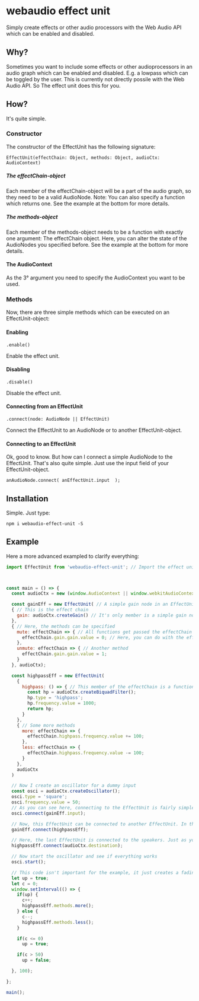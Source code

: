 # webaudio effect unit
Simply create effects or other audio processors with the Web Audio API which can be enabled and disabled.

## Why?
Sometimes you want to include some effects or other audioprocessors in an audio graph which can be enabled and disabled.
E.g. a lowpass which can be toggled by the user.
This is currently not directly possile with the Web Audio API.
So The effect unit does this for you.

## How?
It's quite simple.
### Constructor
The constructor of the EffectUnit has the following signature:

    EffectUnit(effectChain: Object, methods: Object, audioCtx: AudioContext)

##### The effectChain-object
Each member of the effectChain-object will be a part of the audio graph, so they need to be a valid AudioNode. Note: You can also specify a function which returns one.
See the example at the bottom for more details.

##### The methods-object
Each member of the methods-object needs to be a function with exactly one argument: The effectChain object.
Here, you can alter the state of the AudioNodes you specified before.
See the example at the bottom for more details.

#### The AudioContext
As the 3° argument you need to specify the AudioContext you want to be used.

### Methods
Now, there are three simple methods which can be executed on an EffectUnit-object:

#### Enabling

    .enable()
  Enable the effect unit.

#### Disabling

    .disable()
  Disable the effect unit.

#### Connecting from an EffectUnit

    .connect(node: AudioNode || EffectUnit)
  Connect the EffectUnit to an AudioNode or to another EffectUnit-object.

#### Connecting to an EffectUnit

Ok, good to know. But how can I connect a simple AudioNode to the EffectUnit.
That's also quite simple.
Just use the input field of your EffectUnit-object.

    anAudioNode.connect( anEffectUnit.input  );

## Installation
Simple. Just type:

    npm i webaudio-effect-unit -S

## Example
Here a more advanced exampled to clarify everything:

```javascript
import EffectUnit from 'webaudio-effect-unit'; // Import the effect unit



const main = () => {
  const audioCtx = new (window.AudioContext || window.webkitAudioContext)(); // Create an AudioContext

  const gainEff = new EffectUnit( // A simple gain node in an EffectUnit
  { // This is the effect chain
    gain: audioCtx.createGain() // It's only member is a simple gain node
  },
  { // Here, the methods can be specified
    mute: effectChain => { // All functions get passed the effectChain as the only argument
      effectChain.gain.gain.value = 0; // Here, you can do with the effectChain whatever you want. This is also the best place to change external, e.g. UI, state.
    },
    unmute: effectChain => { // Another method
      effectChain.gain.gain.value = 1;
    }
  }, audioCtx);

  const highpassEff = new EffectUnit(
    {
      highpass: () => { // This member of the effectChain is a function because some setup is needed. This is possible as long as the function returns a valid AudioNode
        const hp = audioCtx.createBiquadFilter();
        hp.type = 'highpass';
        hp.frequency.value = 1000;
        return hp;
      }
    },
    { // Some more methods
      more: effectChain => {
        effectChain.highpass.frequency.value += 100;
      },
      less: effectChain => {
        effectChain.highpass.frequency.value -= 100;
      }
    },
    audioCtx
  )

  // Now I create an oscillator for a dummy input
  const osci = audioCtx.createOscillator();
  osci.type = 'square';
  osci.frequency.value = 50;
  // As you can see here, connecting to the EffectUnit is fairly simple:
  osci.connect(gainEff.input);

  // Now, this EffectUnit can be connected to another EffectUnit. In this case a gain is connected to a highpass.
  gainEff.connect(highpassEff);

  // Here, the last EffectUnit is connected to the speakers. Just as you are used to it:
  highpassEff.connect(audioCtx.destination);

  // Now start the oscillator and see if everything works
  osci.start();

  // This code isn't important for the example, it just creates a fading effect to the oscillator by constantly changing the frequency value of the highpass.
  let up = true;
  let c = 0;
  window.setInterval(() => {
    if(up) {
      c++;
      highpassEff.methods.more();
    } else {
      c--;
      highpassEff.methods.less();
    }

    if(c <= 0)
      up = true;

    if(c > 50)
      up = false;

  }, 100);

};

main();

```
